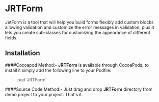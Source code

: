 # JRTForm
JetForm is a tool that will help you build forms flexibly add custom blocks allowing validation and customize the error messages in validation, plus it lets you create sub-classes for customizing the appearance of different fields.

Installation
-------------

####Cocoapod Method:-
**JRTForm** is available through CocoaPods, to install it simply add the following line to your Podfile:

>pod 'JRTForm'

####Source Code Method:-
Just drag and drop **JRTForm** directory from demo project to your project. That's it.

